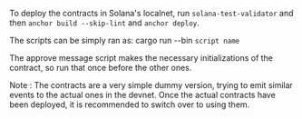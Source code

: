 To deploy the contracts in Solana's localnet, run `solana-test-validator` and then
`anchor build --skip-lint` and `anchor deploy`.

The scripts can be simply ran as: cargo run --bin `script name`

The approve message script makes the necessary initializations of the contract, so run that once before the other ones.

Note : The contracts are a very simple dummy version, trying to emit similar events to the actual ones in the devnet. Once the actual contracts have been deployed, it is recommended to switch over to using them. 